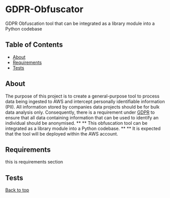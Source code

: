 # GDPR-Obfuscator
GDPR Obfuscation tool that can be integrated as a library module into a Python codebase

## Table of Contents
- [About](#-About)
- [Requirements](#-Requirements)
- [Tests](#-Tests)

## About
The purpose of this project is to create a general-purpose tool to process data
being ingested to AWS and intercept personally identifiable information (PII). All
information stored by companies data projects should be for bulk data analysis
only. Consequently, there is a requirement under [GDPR](#https://ico.org.uk/media/for-organisations/guide-to-data-protection/guide-to-the-general-data-protection-regulation-gdpr-1-1.pdf)
to ensure that all data containing information that can be used to identify an individual
should be anonymised.
** ** This obfuscation tool can be integrated as a library module into a Python codebase. 
** ** It is expected that the tool will be deployed within the AWS account.
## Requirements
this is requirements section
## Tests


[Back to top](#top)